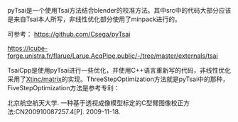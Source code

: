 pyTsai是一个使用Tsai方法结合blender的校准方法。其中src中的代码大部分应该是来自Tsai本人所写，非线性优化部分使用了minpack进行的。

可参考：
https://github.com/Csega/pyTsai

https://icube-forge.unistra.fr/flarue/Larue.AcqPipe.public/-/tree/master/externals/tsai

TsaiCpp是使用pyTsai进行一些优化，并使用C++语言重新写的代码，非线性优化采用了[Xtinc/matrix](https://github.com/Xtinc/matrix)的实现。ThreeStepOptimization方法就是pyTsai中的那种，FiveStepOptimization方法是参考专利：

北京航空航天大学. 一种基于透视成像模型标定的C型臂图像校正方法:CN200910087257.4[P]. 2009-11-18.
